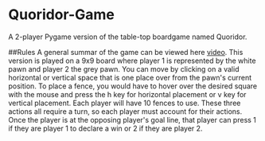 # Quoridor-Game

A 2-player Pygame version of the table-top boardgame named Quoridor.

##Rules
A general summar of the game can be viewed here [video](https://www.youtube.com/watch?v=6ISruhN0Hc0). This version is played on a 9x9 board where player 1 is represented by the white pawn and player 2 the grey pawn. You can move by clicking on a valid horizontal or vertical space that is one place over from the pawn's current position. To place a fence, you would have to hover over the desired square with the mouse and press the h key for horizontal placement or v key for vertical placement. Each player will have 10 fences to use. These three actions all require a turn, so each player must account for their actions. Once the player is at the opposing player's goal line, that player can press 1 if they are player 1 to declare a win or 2 if they are player 2. 